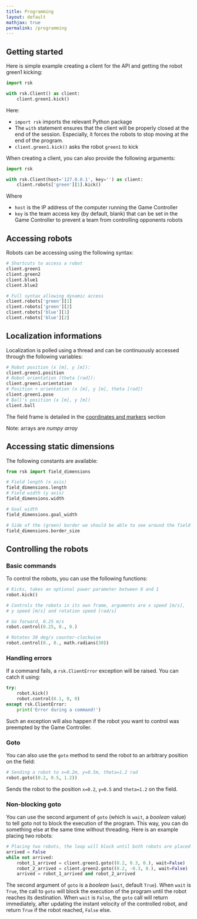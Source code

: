 ```yaml
---
title: Programming
layout: default
mathjax: true
permalink: /programming
---
```


## Getting started

Here is simple example creating a client for the API and getting the robot green1 kicking:

```python
import rsk

with rsk.Client() as client:
    client.green1.kick()
```

Here:

* `import rsk` imports the relevant Python package
* The `with` statement ensures that the client will be properly closed at the end of the session.
  Especially, it forces the robots to stop moving at the end of the program.
* `client.green1.kick()` asks the robot `green1` to kick

When creating a client, you can also provide the following arguments:

```python
import rsk

with rsk.Client(host='127.0.0.1', key='') as client:
    client.robots['green'][1].kick()

```

Where

* `host` is the IP address of the computer running the Game Controller
* `key` is the team access key (by default, blank) that can be set in the Game Controller to prevent a team from
  controlling opponents robots

## Accessing robots

Robots can be accessing using the following syntax:

```python
# Shortcuts to access a robot
client.green1
client.green2
client.blue1
client.blue2

# Full syntax allowing dynamic access
client.robots['green'][1]
client.robots['green'][2]
client.robots['blue'][1]
client.robots['blue'][2]
```

## Localization informations

Localization is polled using a thread and can be continuously accessed through the following variables:

```python
# Robot position (x [m], y [m]):
client.green1.position
# Robot orientation (theta [rad]):
client.green1.orientation
# Position + orientation (x [m], y [m], theta [rad])
client.green1.pose
# Ball's position (x [m], y [m])
client.ball
```

The field frame is detailed in the [coordinates and markers](/coordinates-field-markers) section 

Note: arrays are *numpy array*

## Accessing static dimensions

The following constants are available:

```python
from rsk import field_dimensions

# Field length (x axis)
field_dimensions.length
# Field width (y axis)
field_dimensions.width

# Goal width
field_dimensions.goal_width

# Side of the (green) border we should be able to see around the field
field_dimensions.border_size
```

## Controlling the robots

### Basic commands

To control the robots, you can use the following functions:

```python
# Kicks, takes an optional power parameter between 0 and 1
robot.kick()

# Controls the robots in its own frame, arguments are x speed [m/s],
# y speed [m/s] and rotation speed [rad/s]

# Go forward, 0.25 m/s
robot.control(0.25, 0., 0.)

# Rotates 30 deg/s counter-clockwise
robot.control(0., 0., math.radians(30))
```

### Handling errors

If a command fails, a `rsk.ClientError` exception will be raised. You can catch it using:

```python
try:
    robot.kick()
    robot.control(0.1, 0, 0)
except rsk.ClientError:
    print('Error during a command!')
```

Such an exception will also happen if the robot you want to control was preempted by the Game Controller.

### Goto

You can also use the `goto` method to send the robot to an arbitrary position on the field:

```python
# Sending a robot to x=0.2m, y=0.5m, theta=1.2 rad
robot.goto((0.2, 0.5, 1.2))
```

Sends the robot to the position `x=0.2`, `y=0.5` and `theta=1.2` on the field.

### Non-blocking goto

You can use the second argument of `goto` (which is `wait`, a *boolean* value) to tell goto not to
block the execution of the program. This way, you can do something else at the same time without threading.
Here is an example placing two robots:

```python
# Placing two robots, the loop will block until both robots are placed
arrived = False
while not arrived:
    robot_1_arrived = client.green1.goto((0.2, 0.3, 0.), wait=False)
    robot_2_arrived = client.green2.goto((0.2, -0.3, 0.), wait=False)
    arrived = robot_1_arrived and robot_2_arrived
```

The second argument of `goto` is a *boolean* (`wait`, default `True`). When `wait` is `True`, the call to `goto` will
block the execution of the program until the robot reaches its destination. When `wait` is `False`, the
`goto` call will return immediately, after updating the instant velocity of the controlled robot, and return
`True` if the robot reached, `False` else.
